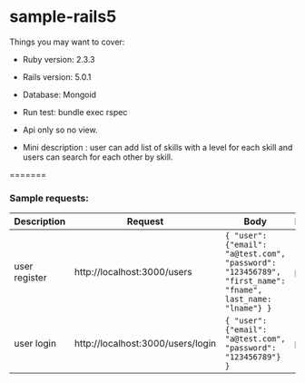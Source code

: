 
# sample-rails5


Things you may want to cover:

* Ruby version: 2.3.3

* Rails version: 5.0.1

* Database: Mongoid

* Run test: bundle exec rspec

* Api only so no view.

* Mini description : user can add list of skills with a level for each skill and users can search for each other by skill.

=======

### Sample requests:

Description | Request | Body | Method
--- | --- | --- | ---
user register | http://localhost:3000/users | `{ "user": {"email": "a@test.com", "password": "123456789", "first_name": "fname", last_name: "lname"} }` | **post**
user login | http://localhost:3000/users/login | `{ "user": {"email": "a@test.com", "password": "123456789"} }`| **post**


